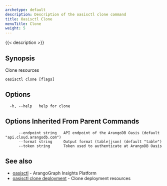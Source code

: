 ```yaml
---
archetype: default
description: Description of the oasisctl clone command
title: Oasisctl Clone
menuTitle: Clone
weight: 5
---
```

{{< description >}}
## Synopsis
Clone resources

```
oasisctl clone [flags]
```

## Options
```
  -h, --help   help for clone
```

## Options Inherited From Parent Commands
```
      --endpoint string   API endpoint of the ArangoDB Oasis (default "api.cloud.arangodb.com")
      --format string     Output format (table|json) (default "table")
      --token string      Token used to authenticate at ArangoDB Oasis
```

## See also
* [oasisctl](../options.md)	 - ArangoGraph Insights Platform
* [oasisctl clone deployment](clone-deployment.md)	 - Clone deployment resources

